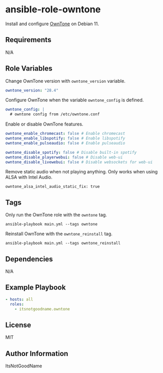 # ansible-role-owntone

Install and configure [OwnTone](https://github.com/owntone/owntone-server) on Debian 11.

## Requirements

N/A

## Role Variables

Change OwnTone version with `owntone_version` variable.

```yaml
owntone_version: "28.4"
```

Configure OwnTone when the variable `owntone_config` is defined.

```yaml
owntone_config: |
  # owntone config from /etc/owntone.conf
```

Enable or disable OwnTone features.

```yaml
owntone_enable_chromecast: false # Enable chromecast
owntone_enable_libspotify: false # Enable libspotify
owntone_enable_pulseaudio: false # Enable pulseaudio

owntone_disable_spotify: false # Disable built-in spotify
owntone_disable_playerwebui: false # Disable web-ui
owntone_disable_livewebui: false # Disable websockets for web-ui
```

Remove static audio when not playing anything. Only works when using ALSA with Intel Audio.

```
owntone_alsa_intel_audio_static_fix: true
```

## Tags

Only run the OwnTone role with the `owntone` tag.

```
ansible-playbook main.yml --tags owntone
```

Reinstall OwnTone with the `owntone_reinstall` tag.

```
ansible-playbook main.yml --tags owntone_reinstall
```

## Dependencies

N/A

## Example Playbook

```yaml
- hosts: all
  roles:
    - itsnotgoodname.owntone
```

## License

MIT

## Author Information

ItsNotGoodName
